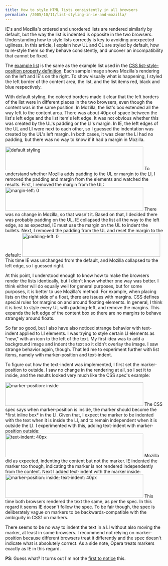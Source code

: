 ```yaml
---
title: How to style HTML lists consistently in all browsers
permalink: /2005/10/11/list-styling-in-ie-and-mozilla/
---
```

IE's and Mozilla's ordered and unordered lists are rendered similarly by default, but the way the list is indented is opposite in the two browsers. Understanding how to style lists correctly is key to avoiding unexpected ugliness. In this article, I explain how UL and OL are styled by default, how to re-style them so they behave consistently, and uncover an incompatibility that cannot be fixed.

The [example list][1] is the same as the example list used in the [CSS list-style-position property definition][2]. Each sample image shows Mozilla's rendering on the left and IE's on the right. To show visually what is happening, I styled the left border of the content area, the list, and the list items red, black and blue respectively.

With default styling, the colored borders made it clear that the left borders of the list were in different places in the two browsers, even though the content was in the same position. In Mozilla, the list's box extended all the way left to the content area. There was about 40px of space between the list's left edge and the list item's left edge. It was not obvious whether this was created by the UL's padding or the LI's margin. In IE, the left edges of the UL and LI were next to each other, so I guessed the indentation was created by the UL's left margin. In both cases, it was clear the LI had no padding, but there was no way to know if it had a margin in Mozilla.

<img src="/articles/images/list-styling-default.png" alt="default styling" width="440" height="75" /> 
To understand whether Mozilla adds padding to the UL or margin to the LI, I removed the padding and margin from the elements and watched the results. First, I removed the margin from the UL:

<img src="/articles/images/list-styling-no-margin.png" alt="margin-left: 0" width="440" height="75" /> 
There was no change in Mozilla, so that wasn't it. Based on that, I decided there was probably padding on the UL. IE collapsed the list all the way to the left edge, so as expected, IE must use the margin on the UL to indent the bullets. Next, I removed the padding from the UL and reset the margin to the default:

<img src="/articles/images/list-styling-no-padding.png" alt="padding-left: 0" width="440" height="75" /> 
This time IE was unchanged from the default, and Mozilla collapsed to the left edge, so I guessed right.

At this point, I understood enough to know how to make the browsers render the lists identically, but I didn't know whether one way was better. I think either will do equally well for general purposes, but for some purposes, it is better to use Mozilla's method. For example, when placing lists on the right side of a float, there are issues with margins. CSS defines special rules for margins on and around floating elements. In general, I think it is best to style every UL with padding-left, and remove the margins. This expands the left edge of the content box so there are no margins to behave strangely around floats.

So far so good, but I also have also noticed strange behavior with text-indent applied to LI elements. I was trying to style certain LI elements as "new," with an icon to the left of the text. My first idea was to add a background image and indent the text so it didn't overlay the image. I saw strange behavior again, though. That led me to experiment further with list items, namely with marker-position and text-indent.

To figure out how the text-indent was implemented, I first set the marker-position to outside. I saw no change in the rendering at all, so I set it to inside, and the results looked very much like the CSS spec's example:

<img src="/articles/images/list-styling-inside.png" alt="marker-position: inside" width="440" height="75" /> 
The CSS spec says when marker-position is inside, the marker should become the *first inline box* in the LI. Given that, I expect the marker to be indented with the text when it is inside the LI, and to remain independent when it is outside the LI. I experimented with this, adding text-indent with marker-position outside:

<img src="/articles/images/list-styling-outside-indent.png" alt="text-indent: 40px" width="440" height="75" /> 
Mozilla did as expected, indenting the content but not the marker. IE indented the marker too though, indicating the marker is not rendered independently from the content. Next I added text-indent with the marker inside:

<img src="/articles/images/list-styling-inside-indent.png" alt="marker-position: inside; text-indent: 40px" width="440" height="75" /> 
This time both browsers rendered the text the same, as per the spec. In this regard it seems IE doesn't follow the spec. To be fair though, the spec is deliberately vague on markers to be backwards-compatible with the ambiguity in CSS1 on markers.

There seems to be no way to indent the text in a LI without also moving the marker, at least in some browsers. I recommend not relying on marker-position because different browsers treat it differently and the spec doesn't indicate what is absolutely correct. As a side note, Opera treats markers exactly as IE in this regard.

**PS**: Guess what? It turns out I'm not the [first to notice][3] this.

 [1]: /articles/list-styling-example.html
 [2]: http://www.w3.org/TR/REC-CSS2/generate.html#propdef-list-style-position
 [3]: http://www.meyerweb.com/eric/css/list-indent.html

